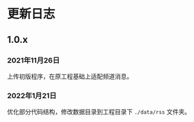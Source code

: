 # 更新日志

## 1.0.x

### 2021年11月26日

上传初版程序，在原工程基础上适配频道消息。

### 2022年1月21日

优化部分代码结构，修改数据目录到工程目录下 `./data/rss` 文件夹。
